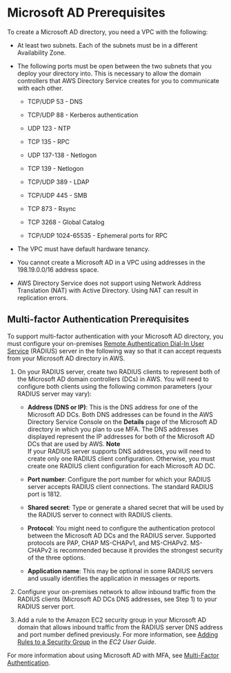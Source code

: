 # Microsoft AD Prerequisites<a name="prereq_managed"></a>

To create a Microsoft AD directory, you need a VPC with the following: 

+ At least two subnets\. Each of the subnets must be in a different Availability Zone\.

+ The following ports must be open between the two subnets that you deploy your directory into\. This is necessary to allow the domain controllers that AWS Directory Service creates for you to communicate with each other\.

  + TCP/UDP 53 \- DNS

  + TCP/UDP 88 \- Kerberos authentication

  + UDP 123 \- NTP

  + TCP 135 \- RPC

  + UDP 137\-138 \- Netlogon

  + TCP 139 \- Netlogon

  + TCP/UDP 389 \- LDAP

  + TCP/UDP 445 \- SMB

  + TCP 873 \- Rsync

  + TCP 3268 \- Global Catalog

  + TCP/UDP 1024\-65535 \- Ephemeral ports for RPC

+ The VPC must have default hardware tenancy\.

+ You cannot create a Microsoft AD in a VPC using addresses in the 198\.19\.0\.0/16 address space\.

+ AWS Directory Service does not support using Network Address Translation \(NAT\) with Active Directory\. Using NAT can result in replication errors\.

## Multi\-factor Authentication Prerequisites<a name="prereq_mfa_ad"></a>

To support multi\-factor authentication with your Microsoft AD directory, you must configure your on\-premises [Remote Authentication Dial\-In User Service](https://en.wikipedia.org/wiki/RADIUS) \(RADIUS\) server in the following way so that it can accept requests from your Microsoft AD directory in AWS\.

1. On your RADIUS server, create two RADIUS clients to represent both of the Microsoft AD domain controllers \(DCs\) in AWS\. You will need to configure both clients using the following common parameters \(your RADIUS server may vary\):

   + **Address \(DNS or IP\)**: This is the DNS address for one of the Microsoft AD DCs\. Both DNS addresses can be found in the AWS Directory Service Console on the **Details** page of the Microsoft AD directory in which you plan to use MFA\. The DNS addresses displayed represent the IP addresses for both of the Microsoft AD DCs that are used by AWS\.
**Note**  
If your RADIUS server supports DNS addresses, you will need to create only one RADIUS client configuration\. Otherwise, you must create one RADIUS client configuration for each Microsoft AD DC\.

   + **Port number**: Configure the port number for which your RADIUS server accepts RADIUS client connections\. The standard RADIUS port is 1812\.

   + **Shared secret**: Type or generate a shared secret that will be used by the RADIUS server to connect with RADIUS clients\.

   + **Protocol**: You might need to configure the authentication protocol between the Microsoft AD DCs and the RADIUS server\. Supported protocols are PAP, CHAP MS\-CHAPv1, and MS\-CHAPv2\. MS\-CHAPv2 is recommended because it provides the strongest security of the three options\.

   + **Application name**: This may be optional in some RADIUS servers and usually identifies the application in messages or reports\.

1. Configure your on\-premises network to allow inbound traffic from the RADIUS clients \(Microsoft AD DCs DNS addresses, see Step 1\) to your RADIUS server port\.

1. Add a rule to the Amazon EC2 security group in your Microsoft AD domain that allows inbound traffic from the RADIUS server DNS address and port number defined previously\. For more information, see [Adding Rules to a Security Group](http://docs.aws.amazon.com/AWSEC2/latest/UserGuide/using-network-security.html#adding-security-group-rule) in the *EC2 User Guide*\.

For more information about using Microsoft AD with MFA, see [Multi\-Factor Authentication](mfa_ad.md)\. 